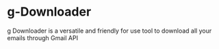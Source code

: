 # g-Downloader
g Downloader is a versatile and friendly for use tool to download all your emails through Gmail API
